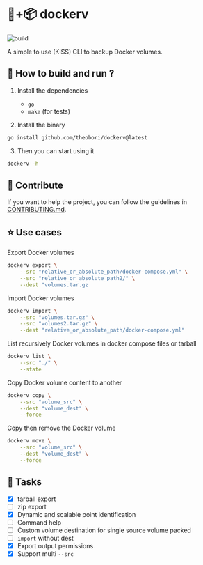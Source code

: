 # 🐋+📦 dockerv

![build](https://github.com/theobori/dockerv/actions/workflows/build.yml/badge.svg)

A simple to use (KISS) CLI to backup Docker volumes.

## 📖 How to build and run ?

1. Install the dependencies
    - `go`
    - `make` (for tests)

2. Install the binary
   
```bash
go install github.com/theobori/dockerv@latest
```
3. Then you can start using it

```bash
dockerv -h
```

## 🤝 Contribute

If you want to help the project, you can follow the guidelines in [CONTRIBUTING.md](./CONTRIBUTING.md).

## ⭐ Use cases

Export Docker volumes

```bash
dockerv export \
    --src "relative_or_absolute_path/docker-compose.yml" \
    --src "relative_or_absolute_path2/" \
    --dest "volumes.tar.gz
```

Import Docker volumes

```bash
dockerv import \
    --src "volumes.tar.gz" \
    --src "volumes2.tar.gz" \
    --dest "relative_or_absolute_path/docker-compose.yml"
```

List recursively Docker volumes in docker compose files or tarball

```bash
dockerv list \
    --src "./" \
    --state
```

Copy Docker volume content to another 

```bash
dockerv copy \
    --src "volume_src" \
    --dest "volume_dest" \
    --force
```

Copy then remove the Docker volume 

```bash
dockerv move \
    --src "volume_src" \
    --dest "volume_dest" \
    --force
```

## 🎉 Tasks

- [x] tarball export
- [ ] zip export
- [x] Dynamic and scalable point identification
- [ ] Command help
- [ ] Custom volume destination for single source volume packed
- [ ] `import` without dest
- [x] Export output permissions
- [x] Support multi `--src`
